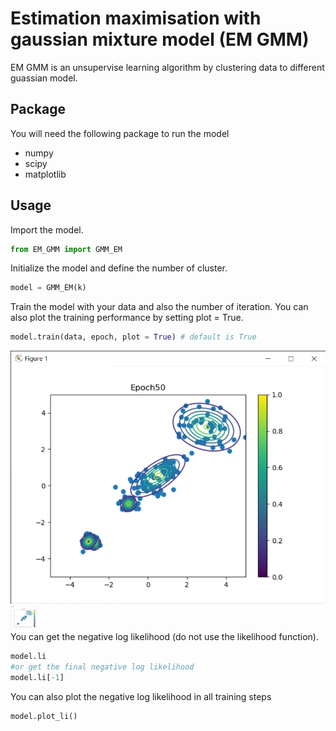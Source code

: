 # Estimation maximisation with gaussian mixture model (EM GMM)
EM GMM is an unsupervise learning algorithm by clustering data to different guassian model.

## Package
You will need the following package to run the model
- numpy
- scipy
- matplotlib

## Usage
Import the model.
```python
from EM_GMM import GMM_EM
```
Initialize the model and define the number of cluster.
```python
model = GMM_EM(k)
```
Train the model with your data and also the number of iteration. You can also plot the training performance by setting plot = True.
```python
model.train(data, epoch, plot = True) # default is True
```
![image](https://github.com/chanyikchong/EM_GMM/blob/master/scatter.png)
<img src="https://github.com/chanyikchong/EM_GMM/blob/master/scatter.png" width="48"><br/>
You can get the negative log likelihood (do not use the likelihood function).
```python
model.li
#or get the final negative log likelihood
model.li[-1]
```
You can also plot the negative log likelihood in all training steps
```python
model.plot_li()
```
